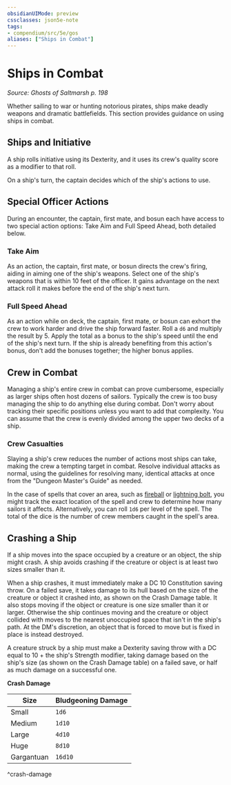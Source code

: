 ```yaml
---
obsidianUIMode: preview
cssclasses: json5e-note
tags:
- compendium/src/5e/gos
aliases: ["Ships in Combat"]
---
```

# Ships in Combat
*Source: Ghosts of Saltmarsh p. 198* 

Whether sailing to war or hunting notorious pirates, ships make deadly weapons and dramatic battlefields. This section provides guidance on using ships in combat.

## Ships and Initiative

A ship rolls initiative using its Dexterity, and it uses its crew's quality score as a modifier to that roll.

On a ship's turn, the captain decides which of the ship's actions to use.

## Special Officer Actions

During an encounter, the captain, first mate, and bosun each have access to two special action options: Take Aim and Full Speed Ahead, both detailed below.

### Take Aim

As an action, the captain, first mate, or bosun directs the crew's firing, aiding in aiming one of the ship's weapons. Select one of the ship's weapons that is within 10 feet of the officer. It gains advantage on the next attack roll it makes before the end of the ship's next turn.

### Full Speed Ahead

As an action while on deck, the captain, first mate, or bosun can exhort the crew to work harder and drive the ship forward faster. Roll a `d6` and multiply the result by 5. Apply the total as a bonus to the ship's speed until the end of the ship's next turn. If the ship is already benefiting from this action's bonus, don't add the bonuses together; the higher bonus applies.

## Crew in Combat

Managing a ship's entire crew in combat can prove cumbersome, especially as larger ships often host dozens of sailors. Typically the crew is too busy managing the ship to do anything else during combat. Don't worry about tracking their specific positions unless you want to add that complexity. You can assume that the crew is evenly divided among the upper two decks of a ship.

### Crew Casualties

Slaying a ship's crew reduces the number of actions most ships can take, making the crew a tempting target in combat. Resolve individual attacks as normal, using the guidelines for resolving many, identical attacks at once from the "Dungeon Master's Guide" as needed.

In the case of spells that cover an area, such as [fireball](/Systems/5e/spells/fireball.md) or [lightning bolt](/Systems/5e/spells/lightning-bolt.md), you might track the exact location of the spell and crew to determine how many sailors it affects. Alternatively, you can roll `1d6` per level of the spell. The total of the dice is the number of crew members caught in the spell's area.

## Crashing a Ship

If a ship moves into the space occupied by a creature or an object, the ship might crash. A ship avoids crashing if the creature or object is at least two sizes smaller than it.

When a ship crashes, it must immediately make a DC 10 Constitution saving throw. On a failed save, it takes damage to its hull based on the size of the creature or object it crashed into, as shown on the Crash Damage table. It also stops moving if the object or creature is one size smaller than it or larger. Otherwise the ship continues moving and the creature or object collided with moves to the nearest unoccupied space that isn't in the ship's path. At the DM's discretion, an object that is forced to move but is fixed in place is instead destroyed.

A creature struck by a ship must make a Dexterity saving throw with a DC equal to 10 + the ship's Strength modifier, taking damage based on the ship's size (as shown on the Crash Damage table) on a failed save, or half as much damage on a successful one.

**Crash Damage**

| Size | Bludgeoning Damage |
|------|--------------------|
| Small | `1d6` |
| Medium | `1d10` |
| Large | `4d10` |
| Huge | `8d10` |
| Gargantuan | `16d10` |
^crash-damage